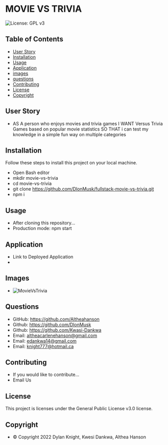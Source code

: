 # MOVIE VS TRIVIA
![License: GPL v3](https://img.shields.io/badge/License-GPLv3-blue.svg)


## Table of Contents
- [User Story](#userstory)
- [Installation](#installation)
- [Usage](#usage)
- [Application](#application)
- [images](#images)
- [questions](#questions)
- [Contributing](#contributing)
- [License](#license)
- [Copyright](#copyright)

## User Story
- AS A person who enjoys movies and trivia games
I WANT Versus Trivia Games based on popular movie statistics
SO THAT i can test my knowledge in a simple fun way on multiple categories


## Installation
Follow these steps to install this project on your local machine.
- Open Bash editor
- mkdir movie-vs-trivia
- cd movie-vs-trivia
- git clone https://github.com/DlonMusk/fullstack-movie-vs-trivia.git
- npm i

## Usage
- After cloning this repository...
- Production mode: npm start

## Application
- Link to Deployed Application
- 

## Images
- ![MovieVsTrivia](./assets/)

## Questions
- GitHub: https://github.com/Altheahanson
- Github: https://github.com/DlonMusk
- Github: https://github.com/Kwasi-Dankwa
- Email: altheacarlenehanson@gmail.com
- Email: edankwa14@gmail.com
- Email: knight777@hotmail.ca


## Contributing
- If you would like to contribute...
- Email Us


## License
   This project is licenses under the General Public License v3.0 license.



## Copyright
- © Copyright 2022 Dylan Knight, Kwesi Dankwa, Althea Hanson